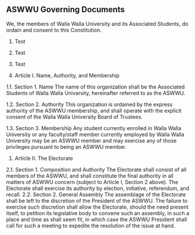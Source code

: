 ## ASWWU Governing Documents

We, the members of Walla Walla University and its Associated Students, do ordain and
consent to this Constitution.

1. Test
1. Test
1. Test

1. Article I. Name, Authority, and Membership

1.1. Section 1. Name
The name of this organization shall be the Associated Students of Walla Walla
Univarsity, hereinafter referred to as the ASWWU.

1.2. Section 2. Authority
This organization is ordained by the express authority of the ASWWU membership,
and shall operate with the explicit consent of the Walla Walla University Board of
Trustees.

1.3. Section 3. Membership
Any student currently enrolled in Walla Walla University or any faculty/staff
member currently employed by Walla Walla University may be an ASWWU
member and may exercise any of those privileges pursuant to being an ASWWU
member.

1. Article II. The Electorate

2.1. Section 1. Composition and Authority
The Electorate shall consist of all members of the ASWWU, and shall constitute the
final authority in all matters of ASWWU concern (subject to Article I, Section 2
above). The Electorate shall exercise its authority by election, initiative, referendum,
and recall.
2.2. Section 2. General Assembly
The assemblage of the Electorate shall be left to the discretion of the President of the
ASWWU. The failure to exercise such discretion shall allow the Electorate, should
the need present itself, to petition its legislative body to convene such an assembly,
in such a place and time as shall seem fit, in which case the ASWWU President shall
call for such a meeting to expedite the resolution of the issue at hand.

